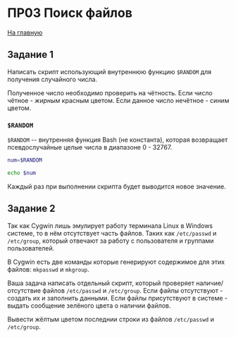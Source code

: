 # ПР03 Поиск файлов

[На главную](/mdk0401.github.io)


## Задание 1
Написать скрипт использующий внутреннюю функцию ```$RANDOM``` для получения случайного числа. 

Полученное число необходимо проверить на чётность. Если число чётное - *жирным* красным цветом.  Если данное число нечётное - синим цветом.

### ```$RANDOM```
```$RANDOM``` -- внутренняя функция Bash (не константа), которая возвращает псевдослучайные целые числа в диапазоне 0 - 32767. 

```bash
num=$RANDOM

echo $num   
```

Каждый раз при выполнении скрипта будет выводится новое значение.

## Задание 2
Так как Cygwin лишь эмулирует работу терминала Linux в Windows системе, то в нём отсутствует часть файлов. Таких как ```/etc/passwd``` и ```/etc/group```, который отвечают за работу с пользователя и группами пользователей. 

В Cygwin есть две команды которые генерируют содержимое для этих файлов: ```mkpasswd``` и ```mkgroup```.

Ваша задача написать отдельный скрипт, который проверяет наличие/отсутствие файлов ```/etc/passwd``` и ```/etc/group```. Если файлы отсутствуют - создать их и заполнить данными. Если файлы присутствуют в системе - выдать сообщение зелёного цвета о наличии файлов.

Вывести жёлтым цветом последнии строки из файлов ```/etc/passwd``` и ```/etc/group```.



